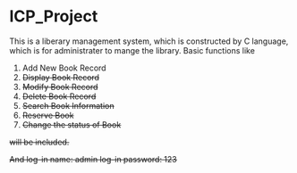# ICP_Project

This is a liberary management system, which is constructed by C language, which is for administrater to mange the library.
Basic functions like 

1. Add New Book Record<s>
2. Display Book Record<s>
3. Modify Book Record<s>
4. Delete Book Record<s>
5. Search Book Information
6. Reserve Book
7. Change the status of Book
  
will be included.

And
log-in name:  admin
log-in password:  123

